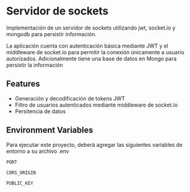 
# Servidor de sockets

Implementación de un servidor de sockets utilizando jwt, socket.io y mongodb para persistir información.

La aplicación cuenta con autenticación básica mediante JWT y el middleware de socket.io para permitir la conexión únicamente a usuario autorizados. Adicionalmente tiene una base de datos en Mongo para persistir la información

## Features

- Generación y decodificación de tokens JWT
- Filtro de usuarios autenticados mediante middleware de socket.io
- Persitencia de datos

## Environment Variables

Para ejecutar este proyecto, deberá agregar las siguientes variables de entorno a su archivo .env

`PORT`

`CORS_ORIGIN`

`PUBLIC_KEY`
